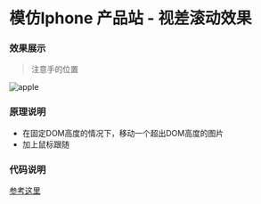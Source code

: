 # 模仿Iphone 产品站 - 视差滚动效果

### 效果展示

> 注意手的位置

![apple](https://cloud.githubusercontent.com/assets/3349863/18623659/9d811318-7e72-11e6-9261-d6fa2858801b.gif)

### 原理说明

- 在固定DOM高度的情况下，移动一个超出DOM高度的图片
- 加上鼠标跟随


### 代码说明

[参考这里](http://codepen.io/fyddaben/pen/jAXrBB)
